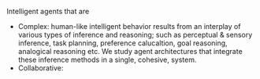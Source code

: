 Intelligent agents that are

- Complex: human-like intelligent behavior results from an interplay of various types of inference and reasoning; such as perceptual & sensory inference, task planning, preference calucaltion, goal reasoning, analogical reasoning etc. We study agent architectures that integrate these inference methods in a single, cohesive, system.  
- Collaborative: 

<!--

**Here are some ideas to get you started:**

🙋‍♀️ A short introduction - what is your organization all about?
🌈 Contribution guidelines - how can the community get involved?
👩‍💻 Useful resources - where can the community find your docs? Is there anything else the community should know?
🍿 Fun facts - what does your team eat for breakfast?
🧙 Remember, you can do mighty things with the power of [Markdown](https://docs.github.com/github/writing-on-github/getting-started-with-writing-and-formatting-on-github/basic-writing-and-formatting-syntax)
-->
